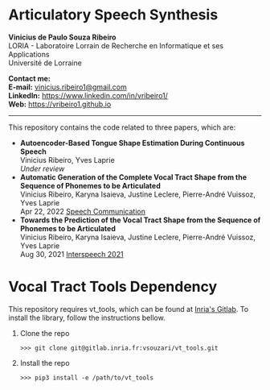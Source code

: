 # Articulatory Speech Synthesis

<b>Vinicius de Paulo Souza Ribeiro</b><br>
LORIA - Laboratoire Lorrain de Recherche en Informatique et ses Applications<br>
Université de Lorraine

<b>Contact me:</b><br>
<b>E-mail:</b> vinicius.ribeiro1@gmail.com<br>
<b>LinkedIn:</b> https://www.linkedin.com/in/vribeiro1/<br>
<b>Web:</b> https://vribeiro1.github.io<br>

<hr>


This repository contains the code related to three papers, which are:

<ul>

<li>
<b>Autoencoder-Based Tongue Shape Estimation During Continuous Speech</b><br>
Vinicius Ribeiro, Yves Laprie<br>
<i>Under review</i><br>
</li>

<li>
<b>Automatic Generation of the Complete Vocal Tract Shape from the Sequence of Phonemes to be Articulated</b><br>
Vinicius Ribeiro, Karyna Isaieva, Justine Leclere, Pierre-André Vuissoz, Yves Laprie<br>
Apr 22, 2022 <a href="https://www.sciencedirect.com/science/article/pii/S0167639322000607">Speech Communication</a><br>
</li>

<li>
<b>Towards the Prediction of the Vocal Tract Shape from the Sequence of Phonemes to be Articulated</b><br>
Vinicius Ribeiro, Karyna Isaieva, Justine Leclere, Pierre-André Vuissoz, Yves Laprie<br>
Aug 30, 2021 <a href="https://www.isca-speech.org/archive/interspeech_2021/ribeiro21b_interspeech.html">Interspeech 2021</a><br>
</li>

</ul>


# Vocal Tract Tools Dependency

This repository requires vt_tools, which can be found at <a href="https://gitlab.inria.fr/vsouzari/vt_tools">Inria's Gitlab</a>. To install the library, follow the instructions bellow.

<ol>

<li>Clone the repo</li>

```
>>> git clone git@gitlab.inria.fr:vsouzari/vt_tools.git
```

<li>Install the repo</li>

```
>>> pip3 install -e /path/to/vt_tools
```

</ol>
